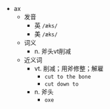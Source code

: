 - ax
  - 发音
    - 英 `/æks/`
    - 美 `/æks/`
  - 词义
    - n. 斧头vt削减
  - 近义词
    - vt. 削减；用斧修整；解雇
      - `cut to the bone`
      - `cut down to`
    - n. 斧头
      - `oxe`
